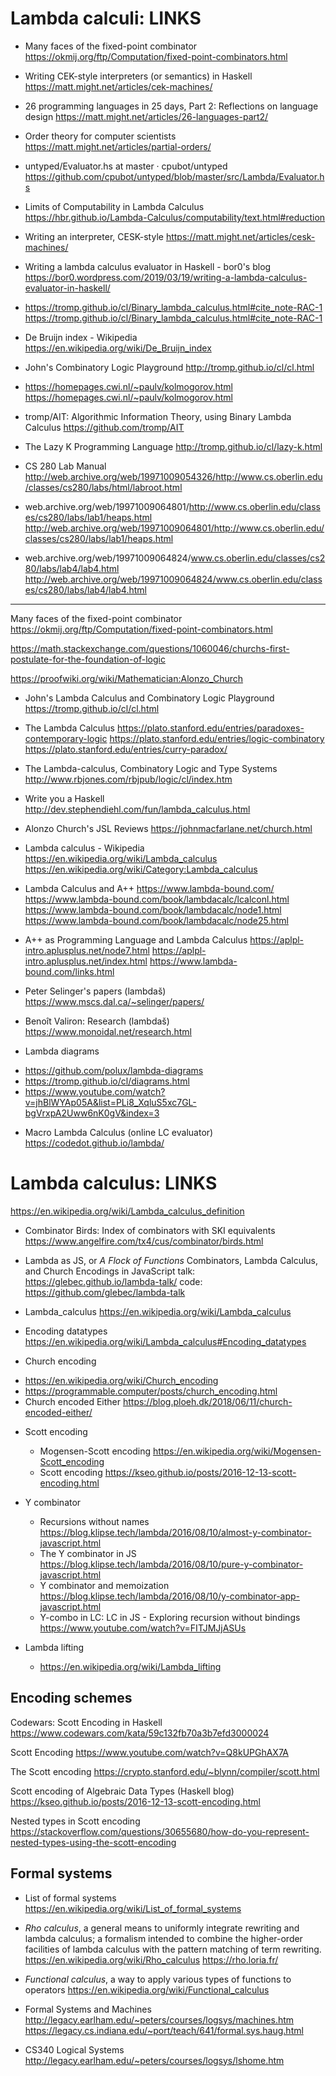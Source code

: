 # Lambda calculi: LINKS


* Many faces of the fixed-point combinator
https://okmij.org/ftp/Computation/fixed-point-combinators.html

* Writing CEK-style interpreters (or semantics) in Haskell
https://matt.might.net/articles/cek-machines/

* 26 programming languages in 25 days, Part 2: Reflections on language design
https://matt.might.net/articles/26-languages-part2/

* Order theory for computer scientists
https://matt.might.net/articles/partial-orders/

* untyped/Evaluator.hs at master · cpubot/untyped
https://github.com/cpubot/untyped/blob/master/src/Lambda/Evaluator.hs

* Limits of Computability in Lambda Calculus
https://hbr.github.io/Lambda-Calculus/computability/text.html#reduction

* Writing an interpreter, CESK-style
https://matt.might.net/articles/cesk-machines/

* Writing a lambda calculus evaluator in Haskell - bor0's blog
https://bor0.wordpress.com/2019/03/19/writing-a-lambda-calculus-evaluator-in-haskell/

* https://tromp.github.io/cl/Binary_lambda_calculus.html#cite_note-RAC-1
https://tromp.github.io/cl/Binary_lambda_calculus.html#cite_note-RAC-1

* De Bruijn index - Wikipedia
https://en.wikipedia.org/wiki/De_Bruijn_index

* John's Combinatory Logic Playground
http://tromp.github.io/cl/cl.html

* https://homepages.cwi.nl/~paulv/kolmogorov.html
https://homepages.cwi.nl/~paulv/kolmogorov.html

* tromp/AIT: Algorithmic Information Theory, using Binary Lambda Calculus
https://github.com/tromp/AIT

* The Lazy K Programming Language
http://tromp.github.io/cl/lazy-k.html

* CS 280 Lab Manual
http://web.archive.org/web/19971009054326/http://www.cs.oberlin.edu/classes/cs280/labs/html/labroot.html

* web.archive.org/web/19971009064801/http://www.cs.oberlin.edu/classes/cs280/labs/lab1/heaps.html
http://web.archive.org/web/19971009064801/http://www.cs.oberlin.edu/classes/cs280/labs/lab1/heaps.html

* web.archive.org/web/19971009064824/www.cs.oberlin.edu/classes/cs280/labs/lab4/lab4.html
http://web.archive.org/web/19971009064824/www.cs.oberlin.edu/classes/cs280/labs/lab4/lab4.html


---

Many faces of the fixed-point combinator
https://okmij.org/ftp/Computation/fixed-point-combinators.html

https://math.stackexchange.com/questions/1060046/churchs-first-postulate-for-the-foundation-of-logic

https://proofwiki.org/wiki/Mathematician:Alonzo_Church



* John's Lambda Calculus and Combinatory Logic Playground
https://tromp.github.io/cl/cl.html

* The Lambda Calculus
https://plato.stanford.edu/entries/paradoxes-contemporary-logic
https://plato.stanford.edu/entries/logic-combinatory
https://plato.stanford.edu/entries/curry-paradox/

* The Lambda-calculus, Combinatory Logic and Type Systems
http://www.rbjones.com/rbjpub/logic/cl/index.htm

* Write you a Haskell
http://dev.stephendiehl.com/fun/lambda_calculus.html

* Alonzo Church's JSL Reviews
https://johnmacfarlane.net/church.html

* Lambda calculus - Wikipedia
https://en.wikipedia.org/wiki/Lambda_calculus
https://en.wikipedia.org/wiki/Category:Lambda_calculus

* Lambda Calculus and A++
https://www.lambda-bound.com/
https://www.lambda-bound.com/book/lambdacalc/lcalconl.html
https://www.lambda-bound.com/book/lambdacalc/node1.html
https://www.lambda-bound.com/book/lambdacalc/node25.html
* A++ as Programming Language and Lambda Calculus
https://aplpl-intro.aplusplus.net/node7.html
https://aplpl-intro.aplusplus.net/index.html
https://www.lambda-bound.com/links.html

* Peter Selinger's papers (lambdaš)
https://www.mscs.dal.ca/~selinger/papers/

* Benoît Valiron: Research (lambdaš)
https://www.monoidal.net/research.html

* Lambda diagrams
- https://github.com/polux/lambda-diagrams
- https://tromp.github.io/cl/diagrams.html
- https://www.youtube.com/watch?v=jhBlWYAp05A&list=PLi8_XqluS5xc7GL-bgVrxpA2Uww6nK0gV&index=3


* Macro Lambda Calculus (online LC evaluator)
https://codedot.github.io/lambda/

# Lambda calculus: LINKS

https://en.wikipedia.org/wiki/Lambda_calculus_definition

* Combinator Birds: Index of combinators with SKI equivalents
  https://www.angelfire.com/tx4/cus/combinator/birds.html


* Lambda as JS, or *A Flock of Functions*
  Combinators, Lambda Calculus, and Church Encodings in JavaScript
  talk: https://glebec.github.io/lambda-talk/
  code: https://github.com/glebec/lambda-talk



* Lambda_calculus
  https://en.wikipedia.org/wiki/Lambda_calculus

* Encoding datatypes
  https://en.wikipedia.org/wiki/Lambda_calculus#Encoding_datatypes

* Church encoding
- https://en.wikipedia.org/wiki/Church_encoding
- https://programmable.computer/posts/church_encoding.html
- Church encoded Either
  https://blog.ploeh.dk/2018/06/11/church-encoded-either/

* Scott encoding
  - Mogensen-Scott encoding
    https://en.wikipedia.org/wiki/Mogensen-Scott_encoding
  - Scott encoding
    https://kseo.github.io/posts/2016-12-13-scott-encoding.html

* Y combinator 
  - Recursions without names
    https://blog.klipse.tech/lambda/2016/08/10/almost-y-combinator-javascript.html
  - The Y combinator in JS
    https://blog.klipse.tech/lambda/2016/08/10/pure-y-combinator-javascript.html
  - Y combinator and memoization
    https://blog.klipse.tech/lambda/2016/08/10/y-combinator-app-javascript.html
  - Y-combo in LC: LC in JS - Exploring recursion without bindings
    https://www.youtube.com/watch?v=FITJMJjASUs


* Lambda lifting
  - https://en.wikipedia.org/wiki/Lambda_lifting


## Encoding schemes

Codewars: Scott Encoding in Haskell
https://www.codewars.com/kata/59c132fb70a3b7efd3000024

Scott Encoding
https://www.youtube.com/watch?v=Q8kUPGhAX7A

The Scott encoding
https://crypto.stanford.edu/~blynn/compiler/scott.html

Scott encoding of Algebraic Data Types (Haskell blog)
https://kseo.github.io/posts/2016-12-13-scott-encoding.html

Nested types in Scott encoding
https://stackoverflow.com/questions/30655680/how-do-you-represent-nested-types-using-the-scott-encoding


## Formal systems

* List of formal systems
https://en.wikipedia.org/wiki/List_of_formal_systems

* *Rho calculus*, a general means to uniformly integrate rewriting and lambda calculus; a formalism intended to combine the higher-order facilities of lambda calculus with the pattern matching of term rewriting.
https://en.wikipedia.org/wiki/Rho_calculus
https://rho.loria.fr/

* *Functional calculus*, a way to apply various types of functions to operators
https://en.wikipedia.org/wiki/Functional_calculus

* Formal Systems and Machines
http://legacy.earlham.edu/~peters/courses/logsys/machines.htm
https://legacy.cs.indiana.edu/~port/teach/641/formal.sys.haug.html

* CS340 Logical Systems
http://legacy.earlham.edu/~peters/courses/logsys/lshome.htm
